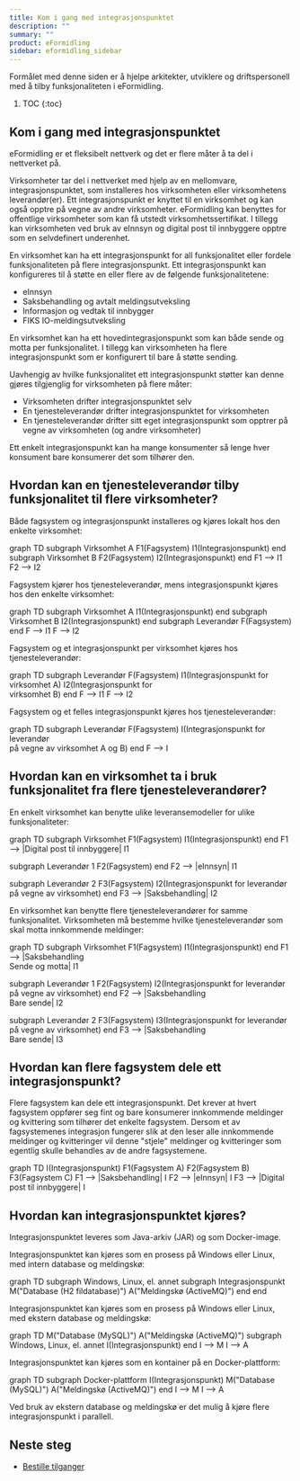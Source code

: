 ```yaml
---
title: Kom i gang med integrasjonspunktet
description: ""
summary: ""
product: eFormidling
sidebar: eformidling_sidebar
---
```


Formålet med denne siden er å hjelpe arkitekter, utviklere og driftspersonell med å tilby funksjonaliteten i eFormidling.

1. TOC
{:toc}

## Kom i gang med integrasjonspunktet

eFormidling er et fleksibelt nettverk og det er flere måter å ta del i nettverket på.

Virksomheter tar del i nettverket med hjelp av en mellomvare, integrasjonspunktet, som installeres hos virksomheten
eller virksomhetens leverandør(er). Ett integrasjonspunkt er knyttet til en virksomhet og kan også opptre på vegne av
andre virksomheter. eFormidling kan benyttes for offentlige virksomheter som kan få utstedt virksomhetssertifikat. I
tillegg kan virksomheten ved bruk av eInnsyn og digital post til innbyggere opptre som en selvdefinert underenhet.

En virksomhet kan ha ett integrasjonspunkt for all funksjonalitet eller fordele funksjonaliteten på flere
integrasjonspunkt. Ett integrasjonspunkt kan konfigureres til å støtte en eller flere av de følgende funksjonalitetene:

- eInnsyn
- Saksbehandling og avtalt meldingsutveksling
- Informasjon og vedtak til innbygger
- FIKS IO-meldingsutveksling

En virksomhet kan ha ett hovedintegrasjonspunkt som kan både sende og motta per funksjonalitet. I tillegg kan
virksomheten ha flere integrasjonspunkt som er konfigurert til bare å støtte sending.

Uavhengig av hvilke funksjonalitet ett integrasjonspunkt støtter kan denne gjøres tilgjenglig for virksomheten på flere
måter:

- Virksomheten drifter integrasjonspunktet selv
- En tjenesteleverandør drifter integrasjonspunktet for virksomheten
- En tjenesteleverandør drifter sitt eget integrasjonspunkt som opptrer på vegne av virksomheten (og andre virksomheter)

Ett enkelt integrasjonspunkt kan ha mange konsumenter så lenge hver konsument bare konsumerer det som tilhører den.

## Hvordan kan en tjenesteleverandør tilby funksjonalitet til flere virksomheter?

Både fagsystem og integrasjonspunkt installeres og kjøres lokalt hos den enkelte virksomhet:

<div class="mermaid">
graph TD
subgraph Virksomhet A
  F1(Fagsystem)
  I1(Integrasjonspunkt)
end
subgraph Virksomhet B
  F2(Fagsystem)
  I2(Integrasjonspunkt)
end
F1 --> I1
F2 --> I2
</div>

Fagsystem kjører hos tjenesteleverandør, mens integrasjonspunkt kjøres hos den enkelte virksomhet:

<div class="mermaid">
graph TD
subgraph Virksomhet A
  I1(Integrasjonspunkt)
end
subgraph Virksomhet B
  I2(Integrasjonspunkt)
end
subgraph Leverandør
  F(Fagsystem)
end
F --> I1
F --> I2
</div>

Fagsystem og et integrasjonspunkt per virksomhet kjøres hos tjenesteleverandør:

<div class="mermaid">
graph TD
subgraph Leverandør
  F(Fagsystem)
  I1(Integrasjonspunkt for<br>virksomhet A)
  I2(Integrasjonspunkt for<br>virksomhet B)
end
F --> I1
F --> I2
</div>

Fagsystem og et felles integrasjonspunkt kjøres hos tjenesteleverandør:

<div class="mermaid">
graph TD
subgraph Leverandør
  F(Fagsystem)
  I(Integrasjonspunkt for leverandør<br>på vegne av virksomhet A og B)
end
F --> I
</div>

## Hvordan kan en virksomhet ta i bruk funksjonalitet fra flere tjenesteleverandører?

En enkelt virksomhet kan benytte ulike leveransemodeller for ulike funksjonaliteter:

<div class="mermaid">
graph TD
subgraph Virksomhet
  F1(Fagsystem)
  I1(Integrasjonspunkt)
end
F1 --> |Digital post til innbyggere| I1

subgraph Leverandør 1
F2(Fagsystem)
end
F2 --> |eInnsyn| I1

subgraph Leverandør 2
F3(Fagsystem)
I2(Integrasjonspunkt for leverandør<br>på vegne av virksomhet)
end
F3 --> |Saksbehandling| I2

</div>

En virksomhet kan benytte flere tjenesteleverandører for samme funksjonalitet. Virksomheten må bestemme hvilke
tjenesteleverandør som skal motta innkommende meldinger:

<div class="mermaid">
graph TD
subgraph Virksomhet
  F1(Fagsystem)
  I1(Integrasjonspunkt)
end
F1 --> |Saksbehandling<br>Sende og motta| I1

subgraph Leverandør 1
F2(Fagsystem)
I2(Integrasjonspunkt for leverandør<br>på vegne av virksomhet)
end
F2 --> |Saksbehandling<br>Bare sende| I2

subgraph Leverandør 2
F3(Fagsystem)
I3(Integrasjonspunkt for leverandør<br>på vegne av virksomhet)
end
F3 --> |Saksbehandling<br>Bare sende| I3

</div>

## Hvordan kan flere fagsystem dele ett integrasjonspunkt?

Flere fagsystem kan dele ett integrasjonspunkt. Det krever at hvert fagsystem oppfører seg fint og bare konsumerer
innkommende meldinger og kvittering som tilhører det enkelte fagsystem. Dersom et av fagsystemenes integrasjon fungerer
slik at den leser alle innkommende meldinger og kvitteringer vil denne "stjele" meldinger og kvitteringer som egentlig
skulle behandles av de andre fagsystemene.

<div class="mermaid">
graph TD
I(Integrasjonspunkt)
F1(Fagsystem A)
F2(Fagsystem B)
F3(Fagsystem C)
F1 --> |Saksbehandling| I
F2 --> |eInnsyn| I
F3 --> |Digital post til innbyggere| I
</div>

## Hvordan kan integrasjonspunktet kjøres?

Integrasjonspunktet leveres som Java-arkiv (JAR) og som Docker-image.

Integrasjonspunktet kan kjøres som en prosess på Windows eller Linux, med intern database og meldingskø:

<div class="mermaid">
graph TD
subgraph Windows, Linux, el. annet
  subgraph Integrasjonspunkt
    M("Database (H2 fildatabase)")
    A("Meldingskø (ActiveMQ)")
  end
end
</div>

Integrasjonspunktet kan kjøres som en prosess på Windows eller Linux, med ekstern database og meldingskø:

<div class="mermaid">
graph TD
M("Database (MySQL)")
A("Meldingskø (ActiveMQ)")
subgraph Windows, Linux, el. annet
  I(Integrasjonspunkt)
end
I --> M
I --> A
</div>

Integrasjonspunktet kan kjøres som en kontainer på en Docker-plattform:

<div class="mermaid">
graph TD
subgraph Docker-plattform
  I(Integrasjonspunkt)
  M("Database (MySQL)")
  A("Meldingskø (ActiveMQ)")
end
I --> M
I --> A
</div>

Ved bruk av ekstern database og meldingskø er det mulig å kjøre flere integrasjonspunkt i parallell.

## Neste steg

- [Bestille tilganger](bestille_tilganger)
